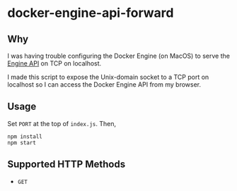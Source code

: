# docker-engine-api-forward

## Why

I was having trouble configuring the Docker Engine (on MacOS) to serve the [Engine API](https://docs.docker.com/engine/api/) on TCP on localhost.

I made this script to expose the Unix-domain socket to a TCP port on localhost so I can access the Docker Engine API from my browser.

## Usage

Set `PORT` at the top of `index.js`. Then,

```
npm install
npm start
```

## Supported HTTP Methods

- `GET`